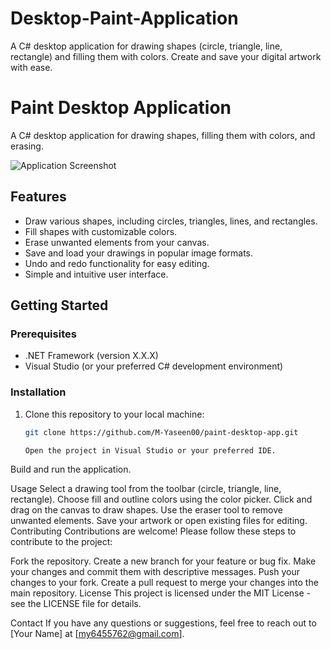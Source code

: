 # Desktop-Paint-Application
A C# desktop application for drawing shapes (circle, triangle, line, rectangle) and filling them with colors. Create and save your digital artwork with ease.

# Paint Desktop Application

A C# desktop application for drawing shapes, filling them with colors, and erasing.

![Application Screenshot](screenshot.png)

## Features

- Draw various shapes, including circles, triangles, lines, and rectangles.
- Fill shapes with customizable colors.
- Erase unwanted elements from your canvas.
- Save and load your drawings in popular image formats.
- Undo and redo functionality for easy editing.
- Simple and intuitive user interface.

## Getting Started

### Prerequisites

- .NET Framework (version X.X.X)
- Visual Studio (or your preferred C# development environment)

### Installation

1. Clone this repository to your local machine:

   ```bash
   git clone https://github.com/M-Yaseen00/paint-desktop-app.git

   Open the project in Visual Studio or your preferred IDE.

Build and run the application.

Usage
Select a drawing tool from the toolbar (circle, triangle, line, rectangle).
Choose fill and outline colors using the color picker.
Click and drag on the canvas to draw shapes.
Use the eraser tool to remove unwanted elements.
Save your artwork or open existing files for editing.
Contributing
Contributions are welcome! Please follow these steps to contribute to the project:

Fork the repository.
Create a new branch for your feature or bug fix.
Make your changes and commit them with descriptive messages.
Push your changes to your fork.
Create a pull request to merge your changes into the main repository.
License
This project is licensed under the MIT License - see the LICENSE file for details.

Contact
If you have any questions or suggestions, feel free to reach out to [Your Name] at [my6455762@gmail.com].
